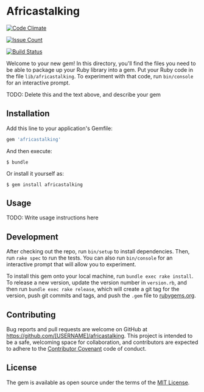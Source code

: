 # Africastalking
[![Code Climate](https://codeclimate.com/github/chalchuck/africastalking/badges/gpa.svg)](https://codeclimate.com/github/chalchuck/africastalking)

[![Issue Count](https://codeclimate.com/github/chalchuck/africastalking/badges/issue_count.svg)](https://codeclimate.com/github/chalchuck/africastalking)

[![Build Status](https://travis-ci.org/chalchuck/africastalking.svg?branch=master)](https://travis-ci.org/chalchuck/africastalking)

Welcome to your new gem! In this directory, you'll find the files you need to be able to package up your Ruby library into a gem. Put your Ruby code in the file `lib/africastalking`. To experiment with that code, run `bin/console` for an interactive prompt.



TODO: Delete this and the text above, and describe your gem

## Installation

Add this line to your application's Gemfile:

```ruby
gem 'africastalking'
```

And then execute:

    $ bundle

Or install it yourself as:

    $ gem install africastalking

## Usage

TODO: Write usage instructions here

## Development

After checking out the repo, run `bin/setup` to install dependencies. Then, run `rake spec` to run the tests. You can also run `bin/console` for an interactive prompt that will allow you to experiment.

To install this gem onto your local machine, run `bundle exec rake install`. To release a new version, update the version number in `version.rb`, and then run `bundle exec rake release`, which will create a git tag for the version, push git commits and tags, and push the `.gem` file to [rubygems.org](https://rubygems.org).

## Contributing

Bug reports and pull requests are welcome on GitHub at https://github.com/[USERNAME]/africastalking. This project is intended to be a safe, welcoming space for collaboration, and contributors are expected to adhere to the [Contributor Covenant](http://contributor-covenant.org) code of conduct.


## License

The gem is available as open source under the terms of the [MIT License](http://opensource.org/licenses/MIT).
